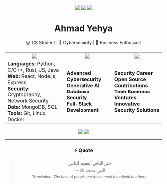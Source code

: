 
<div align="center">
  <img src="https://img.shields.io/badge/Computer%20Science-TMU-blue?style=for-the-badge" />
  <img src="https://img.shields.io/badge/Cybersecurity-Enthusiast-green?style=for-the-badge" />
  <img src="https://img.shields.io/badge/Lifelong-Learner-orange?style=for-the-badge" />

  # Ahmad Yehya
  💻 CS Student | 🔐 Cybersecurity | 💼 Business Enthusiast
</div>

<table align="center">
  <tr>
    <th><img src="https://img.shields.io/badge/🛠️-SKILLS-0a0a0a?style=flat-square" /></th>
    <th><img src="https://img.shields.io/badge/📚-LEARNING-3572A5?style=flat-square" /></th>
    <th><img src="https://img.shields.io/badge/🎯-GOALS-2ea44f?style=flat-square" /></th>
  </tr>
  <tr>
    <td>
      <b>Languages:</b> Python, C/C++, Rust, JS, Java<br>
      <b>Web:</b> React, Node.js, Express<br>
      <b>Security:</b> Cryptography, Network Security<br>
      <b>Data:</b> MongoDB, SQL<br>
      <b>Tools:</b> Git, Linux, Docker
    </td>
    <td>
      <b>Advanced Cybersecurity</b><br>
      <b>Generative AI</b><br>
      <b>Database Security</b><br>
      <b>Full-Stack Development</b>
    </td>
    <td>
      <b>Security Career</b><br>
      <b>Open Source Contributions</b><br>
      <b>Tech Business Ventures</b><br>
      <b>Innovative Security Solutions</b>
    </td>
  </tr>
</table>

<div align="center">
  <a href="https://github.com/ayehya2"><img src="https://img.shields.io/badge/GitHub-ayehya2-black?style=for-the-badge&logo=github" /></a>
  <a href="https://linkedin.com/in/ahmadyehya"><img src="https://img.shields.io/badge/LinkedIn-Ahmad%20Yehya-blue?style=for-the-badge&logo=linkedin" /></a>
</div>

---

<div align="center">
  <h3>⚡ Quote</h3>
  <blockquote>
    خير الناس أنفعهم للناس<br>
    — النبي محمد ﷺ<br>
    <sub><i>Translation: The best of people are those most beneficial to others.</i></sub>
  </blockquote>
</div>
